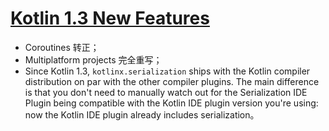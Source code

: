 # [Kotlin 1.3 New Features](https://kotlinlang.org/docs/whatsnew13.html)

- Coroutines 转正；
- Multiplatform projects 完全重写；
- Since Kotlin 1.3, `kotlinx.serialization` ships with the Kotlin compiler distribution on par with the other compiler plugins. The main difference is that you don't need to manually watch out for the Serialization IDE Plugin being compatible with the Kotlin IDE plugin version you're using: now the Kotlin IDE plugin already includes serialization。
